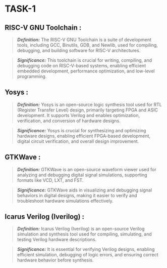 # TASK-1

## RISC-V GNU Toolchain : 
 > _**Definition:**_ The RISC-V GNU Toolchain is a suite of development tools, including GCC, Binutils, GDB, and Newlib, used for compiling, debugging, and building software for RISC-V architectures.  
  
 > _**Significance:**_ This toolchain is crucial for writing, compiling, and debugging code on RISC-V-based systems, enabling efficient embedded development, performance optimization, and low-level programming.   


## Yosys :  
 > _**Definition:**_ Yosys is an open-source logic synthesis tool used for RTL (Register Transfer Level) design, primarily targeting FPGA and ASIC development. It supports Verilog and enables optimization, verification, and conversion of hardware designs.  
  
 > _**Significance:**_ Yosys is crucial for synthesizing and optimizing hardware designs, enabling efficient FPGA-based development, digital circuit verification, and overall design improvement.  


## GTKWave :  
 > _**Definition:**_ GTKWave is an open-source waveform viewer used for analyzing and debugging digital signal simulations, supporting formats like VCD, LXT, and FST.
  
 > _**Significance:**_ GTKWave aids in visualizing and debugging signal behaviors in digital designs, making it easier to verify and troubleshoot hardware simulations effectively.  


## Icarus Verilog (Iverilog) :   
 > _**Definition:**_ Icarus Verilog (Iverilog) is an open-source Verilog simulation and synthesis tool used for compiling, simulating, and testing Verilog hardware descriptions.   
  
 > _**Significance:**_ It is essential for verifying Verilog designs, enabling efficient simulation, debugging of logic errors, and ensuring correct hardware behavior before synthesis.   






